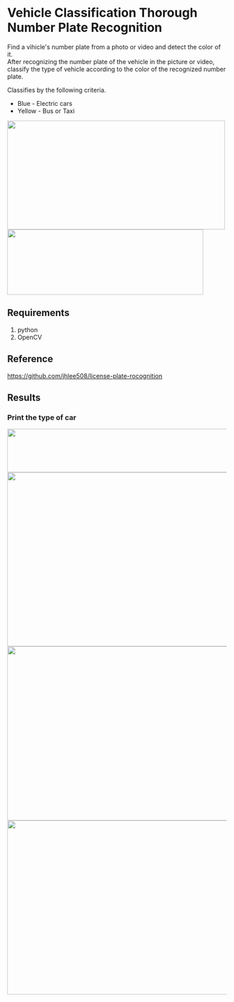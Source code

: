 # Vehicle Classification Thorough Number Plate Recognition
Find a vihicle's number plate from a photo or video and detect the color of it.  
After recognizing the number plate of the vehicle in the picture or video, classify the type of vehicle according to the color of the recognized number plate.  

Classifies by the following criteria.
* Blue - Electric cars
* Yellow - Bus or Taxi

<img src="https://github.com/Trippyle/OSS_TermProject/assets/143789666/9f416508-43d6-4a60-a624-588dc4602b1c" width="500" height="250">  
<img src="https://github.com/Trippyle/OSS_TermProject/assets/143789666/a83209b7-f4f6-42bd-b956-fc9aa2a4951b" width="450" height="150">    

## Requirements
1. python
2. OpenCV

## Reference
https://github.com/jhlee508/license-plate-rocognition

## Results
### Print the type of car
<img src="https://github.com/Trippyle/OSS_TermProject/assets/143789666/d88e0f33-0634-4cf5-8b82-88d689c6540c" width="1500" height="100">
<img src="https://github.com/Trippyle/OSS_TermProject/assets/143789666/9b832648-0722-4601-96a7-3ab03043e443" width="1400" height="400">
<img src="https://github.com/Trippyle/OSS_TermProject/assets/143789666/a75030ae-649e-4e84-8adf-11c1a6b78963" width="1400" height="400">
<img src="https://github.com/Trippyle/OSS_TermProject/assets/143789666/1f7edc99-b3e8-432f-88c1-cb21e5f881a4" width="1400" height="400">
